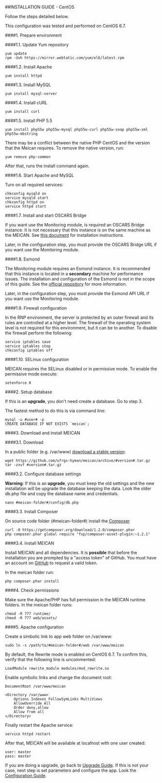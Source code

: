 ##INSTALLATION GUIDE - CentOS

Follow the steps detailed below.

This configuration was tested and performed on CentOS 6.7.

####1. Prepare environment

####1.1. Update Yum repository
```
yum update
rpm -Uvh https://mirror.webtatic.com/yum/el6/latest.rpm
```
####1.2. Install Apache
```
yum install httpd
```

####1.3. Install MySQL
```
yum install mysql-server
```

####1.4. Install cURL
```
yum install curl
```

####1.5. Install PHP 5.5

```
yum install php55w php55w-mysql php55w-curl php55w-soap php55w-xml php55w-mbstring
```

There may be a conflict between the native PHP CentOS and the version that the Meican requires. To remove the native version, run:

```
yum remove php-common
```

After that, runs the install command again.

####1.6. Start Apache and MySQL

Turn on all required services: 

````
chkconfig mysqld on
service mysqld start
chkconfig httpd on
service httpd start
````

####1.7. Install and start OSCARS Bridge

If you want use the Monitoring module, is required an OSCARS Bridge instance. It is not necessary that this instance is on the same machine as the MEICAN. See [this document](https://github.com/ufrgs-hyman/oscars-bridge/blob/master/README.md) for installation instructions. 

Later, in the configuration step, you must provide the OSCARS Bridge URL if you want use the Monitoring module.

####1.8. Esmond

The Monitoring module requires an Esmond instance. It is recommended that this instance is located in a **secondary** machine for performance issues. The installation and configuration of the Esmond is not in the scope of this guide. See the [official repository](https://github.com/esnet/esmond) for more information.

Later, in the configuration step, you must provide the Esmond API URL if you want use the Monitoring module.

####1.9. Firewall configuration

In the RNP environment, the server is protected by an outer firewall and its rules are controlled at a higher level. The firewall of the operating system level is not required for this environment, but it can be to another. To disable the firewall perform the following:

```
service iptables save
service iptables stop
chkconfig iptables off
```

####1.10. SELinux configuration

MEICAN requires the SELinux disabled or in permissive mode. To enable the permissive mode execute:

```
setenforce 0
```

####2. Setup database

If this is an **upgrade**, you don't need create a database. Go to step 3.

The fastest method to do this is via command line:

```
mysql -u #user# -p
CREATE DATABASE IF NOT EXISTS `meican`;
```

####3. Download and install MEICAN

####3.1. Download

In a public folder (e.g. /var/www) [download a stable version](https://github.com/ufrgs-hyman/meican/releases):

```
wget https://github.com/ufrgs-hyman/meican/archive/#version#.tar.gz
tar -zxvf #version#.tar.gz
```

####3.2. Configure database settings

**Warning**: If this is an **upgrade**, you must keep the old settings and the new installation will be upgrade the database keeping the data. Look the older db.php file and copy the database name and credentials.

```
nano #meican-folder#/config/db.php
```

####3.3. Install Composer

On source code folder (#meican-folder#) install the [Composer](https://getcomposer.org)

```
curl -O https://getcomposer.org/download/1.2.0/composer.phar
php composer.phar global require "fxp/composer-asset-plugin:~1.2.1"
```

####3.4. Install MEICAN

Install MEICAN and all dependencies. It is **possible** that before the installation you are prompted by a "access token" of GitHub. You must have an account on [GitHub](https://github.com/settings/tokens) to request a valid token. 

In the meican folder run:

```
php composer.phar install
```

####4. Check permissions

Make sure the Apache/PHP has full permission in the MEICAN runtime folders. In the meican folder runs:
```
chmod -R 777 runtime/
chmod -R 777 web/assets/
```

####5. Apache configuration

Create a simbolic link to app web folder on /var/www:

```
sudo ln -s /path/to/#meican-folder#/web /var/www/meican
```

By default, the Rewrite mode is enabled on CentOS 6.7. To confirm this, verify that the following line is uncommented:

```
LoadModule rewrite_module modules/mod_rewrite.so
```

Enable symbolic links and change the document root:

```
DocumentRoot /var/www/meican

<Directory /var/www>
    Options Indexes FollowSymLinks MultiViews
    AllowOverride All
    Order deny,allow
    Allow from all
</Directory>
```

Finally restart the Apache service:

```
service httpd restart
```

After that, MEICAN will be available at localhost with one user created:

```
user: master
pass: master
```

If you are doing a upgrade, go back to [Upgrade Guide](https://github.com/ufrgs-hyman/meican/blob/master/docs/guide/upgrade.md). If this is not your case, next step is set parameters and configure the app. Look the [Configuration Guide](https://github.com/ufrgs-hyman/meican/blob/master/docs/guide/configuration.md).
